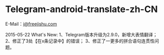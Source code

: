 # Telegram-android-translate-zh-CN
E-Mail：i@freejishu.com


2015-05-22 What's New:
1、Telegram版本升级为2.9.0，新增大表情翻译；
2、修正了3处【在x条记录中】的错误；
3、修正了一更多的拼合语句连贯性问题。

